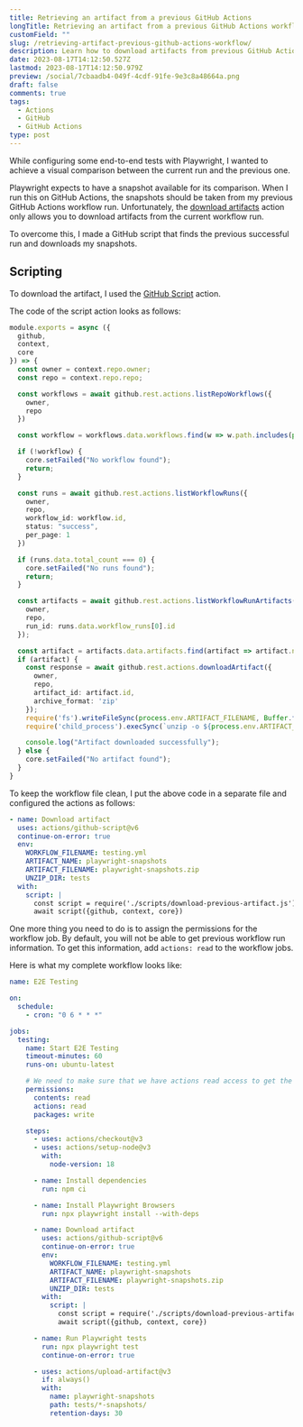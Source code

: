 ```yaml
---
title: Retrieving an artifact from a previous GitHub Actions
longTitle: Retrieving an artifact from a previous GitHub Actions workflow
customField: ""
slug: /retrieving-artifact-previous-github-actions-workflow/
description: Learn how to download artifacts from previous GitHub Actions runs. A GitHub Script and workflow configuration is included.
date: 2023-08-17T14:12:50.527Z
lastmod: 2023-08-17T14:12:50.979Z
preview: /social/7cbaadb4-049f-4cdf-91fe-9e3c8a48664a.png
draft: false
comments: true
tags:
  - Actions
  - GitHub
  - GitHub Actions
type: post
---
```


While configuring some end-to-end tests with Playwright, I wanted to achieve a visual comparison between the current run and the previous one.

Playwright expects to have a snapshot available for its comparison. When I run this on GitHub Actions, the snapshots should be taken from my previous GitHub Actions workflow run. Unfortunately, the [download artifacts](https://github.com/actions/download-artifact) action only allows you to download artifacts from the current workflow run.

To overcome this, I made a GitHub script that finds the previous successful run and downloads my snapshots.

## Scripting

To download the artifact, I used the [GitHub Script](https://github.com/actions/github-script/tree/v6/) action.

The code of the script action looks as follows:

```typescript
module.exports = async ({
  github,
  context,
  core
}) => {
  const owner = context.repo.owner;
  const repo = context.repo.repo;

  const workflows = await github.rest.actions.listRepoWorkflows({
    owner,
    repo
  })

  const workflow = workflows.data.workflows.find(w => w.path.includes(process.env.WORKFLOW_FILENAME));

  if (!workflow) {
    core.setFailed("No workflow found");
    return;
  }

  const runs = await github.rest.actions.listWorkflowRuns({
    owner,
    repo,
    workflow_id: workflow.id,
    status: "success",
    per_page: 1
  })

  if (runs.data.total_count === 0) {
    core.setFailed("No runs found");
    return;
  }

  const artifacts = await github.rest.actions.listWorkflowRunArtifacts({
    owner,
    repo,
    run_id: runs.data.workflow_runs[0].id
  });

  const artifact = artifacts.data.artifacts.find(artifact => artifact.name === process.env.ARTIFACT_NAME);
  if (artifact) {
    const response = await github.rest.actions.downloadArtifact({
      owner,
      repo,
      artifact_id: artifact.id,
      archive_format: 'zip'
    });
    require('fs').writeFileSync(process.env.ARTIFACT_FILENAME, Buffer.from(response.data));
    require('child_process').execSync(`unzip -o ${process.env.ARTIFACT_FILENAME} -d ${process.env.UNZIP_DIR}`);

    console.log("Artifact downloaded successfully");
  } else {
    core.setFailed("No artifact found");
  }
}
```

To keep the workflow file clean, I put the above code in a separate file and configured the actions as follows:

```yaml
- name: Download artifact
  uses: actions/github-script@v6
  continue-on-error: true
  env:
    WORKFLOW_FILENAME: testing.yml
    ARTIFACT_NAME: playwright-snapshots
    ARTIFACT_FILENAME: playwright-snapshots.zip
    UNZIP_DIR: tests
  with:
    script: |
      const script = require('./scripts/download-previous-artifact.js')
      await script({github, context, core})
```

One more thing you need to do is to assign the permissions for the workflow job. By default, you will not be able to get previous workflow run information. To get this information, add `actions: read` to the workflow jobs.

Here is what my complete workflow looks like:

```yaml
name: E2E Testing

on:
  schedule:
    - cron: "0 6 * * *"

jobs:
  testing:
    name: Start E2E Testing
    timeout-minutes: 60
    runs-on: ubuntu-latest

    # We need to make sure that we have actions read access to get the previous artifact
    permissions:
      contents: read
      actions: read
      packages: write

    steps:
      - uses: actions/checkout@v3
      - uses: actions/setup-node@v3
        with:
          node-version: 18

      - name: Install dependencies
        run: npm ci

      - name: Install Playwright Browsers
        run: npx playwright install --with-deps

      - name: Download artifact
        uses: actions/github-script@v6
        continue-on-error: true
        env:
          WORKFLOW_FILENAME: testing.yml
          ARTIFACT_NAME: playwright-snapshots
          ARTIFACT_FILENAME: playwright-snapshots.zip
          UNZIP_DIR: tests
        with:
          script: |
            const script = require('./scripts/download-previous-artifact.js')
            await script({github, context, core})

      - name: Run Playwright tests
        run: npx playwright test
        continue-on-error: true

      - uses: actions/upload-artifact@v3
        if: always()
        with:
          name: playwright-snapshots
          path: tests/*-snapshots/
          retention-days: 30
```
